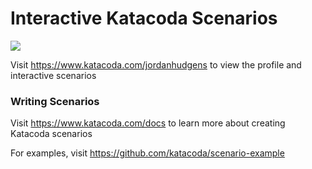 # Interactive Katacoda Scenarios

[![](http://shields.katacoda.com/katacoda/jordanhudgens/count.svg)](https://www.katacoda.com/jordanhudgens "Get your profile on Katacoda.com")

Visit https://www.katacoda.com/jordanhudgens to view the profile and interactive scenarios

### Writing Scenarios
Visit https://www.katacoda.com/docs to learn more about creating Katacoda scenarios

For examples, visit https://github.com/katacoda/scenario-example

